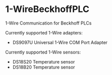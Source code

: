 # 1-WireBeckhoffPLC
1-Wire Communication for Beckhoff PLCs

Currently supported 1-Wire adapters:

* DS9097U Universal 1-Wire COM Port Adapter

Currently supported 1-Wire sensors:

* DS18S20 Temperature sensor
* DS18B20 Temperature sensor
